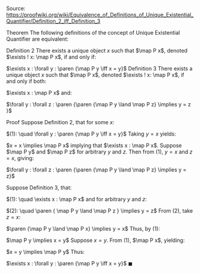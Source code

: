 # 

Source: https://proofwiki.org/wiki/Equivalence_of_Definitions_of_Unique_Existential_Quantifier/Definition_2_iff_Definition_3



Theorem
The following definitions of the concept of Unique Existential Quantifier are equivalent:

Definition 2
There exists a unique object $x$ such that $\map P x$, denoted $\exists ! x: \map P x$, if and only if:

$\exists x : \forall y : \paren {\map P y \iff x = y}$
Definition 3
There exists a unique object $x$ such that $\map P x$, denoted $\exists ! x: \map P x$, if and only if both:

$\exists x : \map P x$
and:

$\forall y : \forall z : \paren {\paren {\map P y \land \map P z} \implies y = z }$


Proof
Suppose Definition 2, that for some $x$:

$(1): \quad \forall y : \paren {\map P y \iff x = y}$
Taking $y = x$ yields:

$x = x \implies \map P x$
implying that $\exists x : \map P x$.
Suppose $\map P y$ and $\map P z$ for arbitrary $y$ and $z$.
Then from $(1)$, $y = x$ and $z = x$, giving:

$\forall y : \forall z : \paren {\paren {\map P y \land \map P z} \implies y = z}$

Suppose Definition 3, that:

$(1): \quad \exists x : \map P x$
and for arbitrary $y$ and $z$:

$(2): \quad \paren { \map P y \land \map P z } \implies y = z$
From $(2)$, take $z = x$:

$\paren {\map P y \land \map P x} \implies y = x$
Thus, by $(1)$:

$\map P y \implies x = y$
Suppose $x = y$.
From $(1)$, $\map P x$, yielding:

$x = y \implies \map P y$
Thus:

$\exists x : \forall y : \paren {\map P y \iff x = y}$
$\blacksquare$





